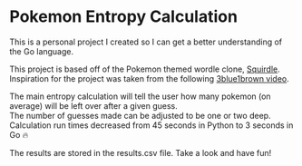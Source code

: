 # Pokemon Entropy Calculation

This is a personal project I created so I can get a better understanding of the Go language.

This project is based off of the Pokemon themed wordle clone, [Squirdle](https://squirdle.fireblend.com/).  
Inspiration for the project was taken from the following [3blue1brown video](https://www.youtube.com/watch?v=v68zYyaEmEA).

The main entropy calculation will tell the user how many pokemon (on average) will be left over after a given guess.  
The number of guesses made can be adjusted to be one or two deep.  
Calculation run times decreased from 45 seconds in Python to 3 seconds in Go 🔥

The results are stored in the results.csv file. Take a look and have fun!
